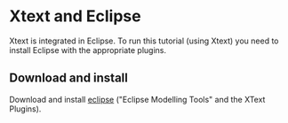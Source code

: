 # Xtext and Eclipse

Xtext is integrated in Eclipse.
To run this tutorial (using Xtext) you need to install Eclipse with the 
appropriate plugins.

## Download and install

Download and install [eclipse](https://www.eclipse.org/Xtext/download.html) ("Eclipse Modelling Tools" and the XText Plugins).

